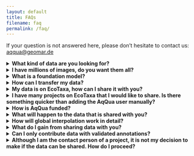 ```yaml
---
layout: default
title: FAQs
filename: faq
permalink: /faq/
---
```

If your question is not answered here, please don’t hesitate to contact us: aqqua@geomar.de

<details>
<summary><strong>What kind of data are you looking for?</strong></summary>
We’re gathering images of marine and freshwater zooplankton and phytoplankton. All kinds of labels/identification are welcome but optional, as we’re using self-supervised learning for training our foundational model, which does not require labels.
</details>

<details>
<summary><strong>I have millions of images, do you want them all?</strong></summary>
Yes, we try to gather all existing plankton images, as the foundation model requires as much image data from diverse regions and imaging devices as possible.
</details>

<details>
<summary><strong>What is a foundation model?</strong></summary>
A foundation model is a machine-learning model trained at scale, usually with self-supervised methods on broad, multimodal data, that can be adapted to carry out diverse downstream tasks <a href="https://arxiv.org/abs/2108.07258">Bommassani et al. 2022</a>. AqQua is a foundational model for plankton computer vision that will be trained using state of the art vision transformers on billions of plankton images from diverse imaging devices. This model will be fine-tuned for the downstream tasks of plankton identification, classification, trait detection, outlier detection and global interpolation of plankton distribution.
</details>

<details>
<summary><strong>How can I transfer my data?</strong></summary>
If your data is on Ecotaxa, you can provide us with view access (see next question for details). If you use web hosting services (AZURE, GLOBUS, ...), you can share your dataset via these. We also can download image data from IFCB dashboards. You could also send us a harddrive. Other options (e.g. FTP, ...) would also be possible. Please inform us about your preferred method via the <a href="https://survey.hifis.dkfz.de/398984?lang=en">Data Sharing Form</a>.
</details>

<details>
<summary><strong>My data is on EcoTaxa, how can I share it with you?</strong></summary> 
Please fill in the <a href="https://survey.hifis.dkfz.de/398984?lang=en">Data Sharing Form</a> and also provide view access to the aqqua@geomar.de user on EcoTaxa. This enables us to download your data. We will inform you once we have downloaded your data, so that you can revoke access, if you would like to.
</details>

<details>
<summary><strong>I have many projects on EcoTaxa that I would like to share. Is there something quicker than adding the AqQua user manually?</strong></summary>
You can download these <a href="https://codebase.helmholtz.cloud/aqqua-public/ecotaxa-tools">Python scripts</a> that use the EcoTaxa API to generate a list of your EcoTaxa projects. You can at any time, should you wish to, change the access rights for multiple projects in bulk via the EcoTaxa API.
</details>


<details>
<summary><strong>How is AqQua funded?</strong></summary>
AqQua is funded via the <a href="https://hfmi.helmholtz.de">Helmholtz Foundation Model Initiative</a>. It is a one-shot endeavour to collect the data and build the foundation model. The project is funded for three years. 
</details>

<details>
<summary><strong>What will happen to the data that is shared with you?</strong></summary>
We will build the AqQua Dataset by bringing together data from thousands of individual sources, a suite of different imaging devices, and from across diverse habitats. The AqQua Dataset will be published under an open-access license earliest in July 2027. Every data contribution will be duly acknowledged and every data contributor will be co-author on a joint dataset paper.
Using the AqQua Dataset, we will train a foundational model and fine-tune it for multiple downstream tasks, including classification, trait extraction, and global interpolation of plankton and particle distribution. The developed code, models, and tools will be made open source and shared with the plankton imaging community to help with plankton image recognition tasks and to support further method development. For example, this could include contributing a generalist image recognition model to EcoTaxa.
</details>

<details>
<summary><strong>How will global interpolation work in detail?</strong></summary>
You can explicitly choose if you would like to share your data for global interpolation studies within AqQua. We will then also need the volume sampled per image acquisition. We will used boosted regression trees and possibly other machine learning algorithms to learn the global plankton or particle distribution and associated process rates from the AqQua image data. Please see <a href="https://www.frontiersin.org/journals/marine-science/articles/10.3389/fmars.2022.894372/full">Drago et al. 2020</a> and Clements et al. (<a href="https://agupubs.onlinelibrary.wiley.com/doi/full/10.1029/2021GB007276">2022</a>, <a href="https://agupubs.onlinelibrary.wiley.com/doi/full/10.1029/2022GB007633">2023</a>) for further details. 
</details>

<details>
<summary><strong>What do I gain from sharing data with you?</strong></summary>
By sharing data with us for model development, you contribute to the diversity of the AqQua dataset and increase the chances that the developed model will be particularly useful to the kind of data that you are working with. Every data contributor will be co-author on a joint dataset paper and invited to contribute to further publications.
</details>

<details>
<summary><strong>Can I only contribute data with validated annotations?</strong></summary>
All kinds of labels/identification are welcome but optional, as we’re using self-supervised learning for training our foundational model, which does not require labels.
</details>

<details>
<summary><strong>Although I am the contact person of a project, it is not my decision to make if the data can be shared. How do I proceed?</strong></summary>
  <p>
    You don’t have to make the decision yourself. Check with the principal investigator, data owner, or other relevant stakeholders before proceeding. Then, let us know.<br>
    Also, if your data is hosted on EcoTaxa, please make sure that you are correctly listed as the contact person of a project. If not, select the correct person in the EcoTaxa project settings:
    <ul>
      <li>In the menu, select “Project / Edit project settings”.</li>
      <li>In the “Priviliges” tab, select the correct person as contact.</li>
      <li>Click “Save”.</li>
    </ul>
  </p>
</details>